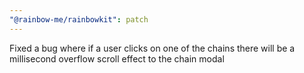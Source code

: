 ```yaml
---
"@rainbow-me/rainbowkit": patch
---
```


Fixed a bug where if a user clicks on one of the chains there will be a millisecond overflow scroll effect to the chain modal
